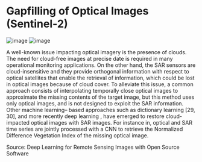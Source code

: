 # Gapfilling of Optical Images (Sentinel-2)

![image](https://user-images.githubusercontent.com/47195556/188323034-13e05d63-d3d1-410f-b281-51c2d394b0cf.png)
![image](https://user-images.githubusercontent.com/47195556/188323048-ef1aa629-e063-4dda-acf6-7d5c4dd3b928.png)


A well-known issue impacting optical imagery is the presence of clouds. The need for cloud-free images at precise date is required in many operational monitoring applications. On the other hand, the SAR sensors are cloud-insensitive and they provide orthogonal information with respect to optical satellites
that enable the retrieval of information, which could be lost in optical images because of cloud cover. To alleviate this issue, a common approach consists
of interpolating temporally close optical images to approximate the missing contents of the target image, but this method uses only optical images,
and is not designed to exploit the SAR information. Other machine learning– based approaches such as dictionary learning [29, 30], and more recently deep
learning , have emerged to restore cloud-impacted optical images with SAR images. For instance in, optical and SAR time series are jointly processed with a CNN to retrieve the Normalized Difference Vegetation Index of the missing optical image.

Source: Deep Learning for Remote Sensing Images with Open Source Software
